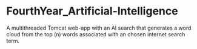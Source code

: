 # FourthYear_Artificial-Intelligence
A multithreaded Tomcat web-app with an AI search that generates a word cloud from the top (n) words associated with an chosen internet search term.
